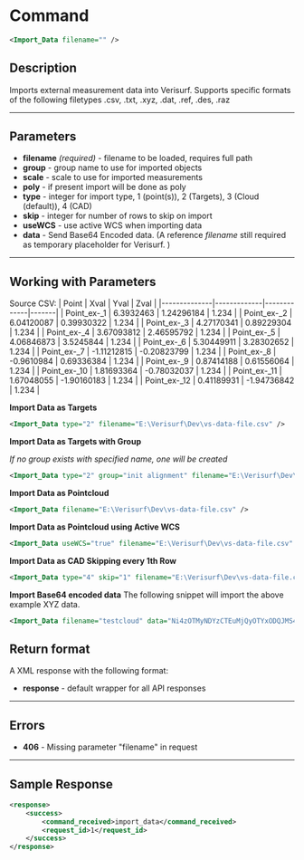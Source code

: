 # Command

<!-- code -->
```xml
<Import_Data filename="" />
```
## Description

Imports external measurement data into Verisurf.  Supports specific formats of the following filetypes .csv, .txt, .xyz, .dat, .ref, .des, .raz

***

## Parameters
- **filename** _(required)_ - filename to be loaded, requires full path
- **group** - group name to use for imported objects
- **scale** - scale to use for imported measurements
- **poly** - if present import will be done as poly
- **type** - integer for import type, 1 (point(s)), 2 (Targets), 3 (Cloud (default)), 4 (CAD)
- **skip** - integer for number of rows to skip on import
- **useWCS** - use active WCS when importing data
- **data** - Send Base64 Encoded data. (A reference _filename_ still required as temporary placeholder for Verisurf. )

***

## Working with Parameters
Source CSV:
| Point        | Xval        | Yval        | Zval  |
|--------------|-------------|-------------|-------|
| Point_ex-_1  | 6.3932463   | 1.24296184  | 1.234 |
| Point_ex-_2  | 6.04120087  | 0.39930322  | 1.234 |
| Point_ex-_3  | 4.27170341  | 0.89229304  | 1.234 |
| Point_ex-_4  | 3.67093812  | 2.46595792  | 1.234 |
| Point_ex-_5  | 4.06846873  | 3.5245844   | 1.234 |
| Point_ex-_6  | 5.30449911  | 3.28302652  | 1.234 |
| Point_ex-_7  | -1.11212815 | -0.20823799 | 1.234 |
| Point_ex-_8  | -0.9610984  | 0.69336384  | 1.234 |
| Point_ex-_9  | 0.87414188  | 0.61556064  | 1.234 |
| Point_ex-_10 | 1.81693364  | -0.78032037 | 1.234 |
| Point_ex-_11 | 1.67048055  | -1.90160183 | 1.234 |
| Point_ex-_12 | 0.41189931  | -1.94736842 | 1.234 |

**Import Data as Targets**

<!-- code -->
```xml
<Import_Data type="2" filename="E:\Verisurf\Dev\vs-data-file.csv" />
```

**Import Data as Targets with Group**

*If no group exists with specified name, one will be created*

<!-- code -->
```xml
<Import_Data type="2" group="init alignment" filename="E:\Verisurf\Dev\vs-data-file.csv" />
```


**Import Data as Pointcloud**

<!-- code -->
```xml
<Import_Data filename="E:\Verisurf\Dev\vs-data-file.csv" />
```


**Import Data as Pointcloud using Active WCS**

<!-- code -->
```xml
<Import_Data useWCS="true" filename="E:\Verisurf\Dev\vs-data-file.csv" />
```


**Import Data as CAD Skipping every 1th Row**

<!-- code -->
```xml
<Import_Data type="4" skip="1" filename="E:\Verisurf\Dev\vs-data-file.csv" />
```


**Import Base64 encoded data**
The following snippet will import the above example XYZ data.
<!-- code -->
```xml
<Import_Data filename="testcloud" data="Ni4zOTMyNDYzCTEuMjQyOTYxODQJMS4yMzQKNi4wNDEyMDA4NwkwLjM5OTMwMzIyCTEuMjM0CjQuMjcxNzAzNDEJMC44OTIyOTMwNAkxLjIzNAozLjY3MDkzODEyCTIuNDY1OTU3OTIJMS4yMzQKNC4wNjg0Njg3MwkzLjUyNDU4NDQJMS4yMzQKNS4zMDQ0OTkxMQkzLjI4MzAyNjUyCTEuMjM0Ci0xLjExMjEyODE1CS0wLjIwODIzNzk5CTEuMjM0Ci0wLjk2MTA5ODQJMC42OTMzNjM4NAkxLjIzNAowLjg3NDE0MTg4CTAuNjE1NTYwNjQJMS4yMzQKMS42NzA0ODA1NQktMS45MDE2MDE4MwkxLjIzNAowLjQxMTg5OTMxCS0xLjk0NzM2ODQyCTEuMjM0" />"
```


## Return format
A XML response with the following format:

- **response** - default wrapper for all API responses

***

## Errors
- **406** - Missing parameter "filename" in request
 
***

## Sample Response
```xml
<response>
	<success>
		<command_received>import_data</command_received>
		<request_id>1</request_id>
	</success>
</response>
```
